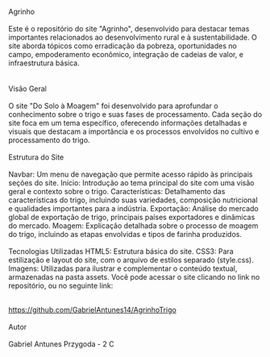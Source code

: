 Agrinho
<br><br>
Este é o repositório do site "Agrinho", desenvolvido para destacar temas importantes relacionados ao desenvolvimento rural e à sustentabilidade. O site aborda tópicos como erradicação da pobreza, oportunidades no campo, empoderamento econômico, integração de cadeias de valor, e infraestrutura básica.
<br><br>	    
Visão Geral
<br><br>
O site "Do Solo à Moagem" foi desenvolvido para aprofundar o conhecimento sobre o trigo e suas fases de processamento. Cada seção do site foca em um tema específico, oferecendo informações detalhadas e visuais que destacam a importância e os processos envolvidos no cultivo e processamento do trigo.
<br><br>
Estrutura do Site
<br><br>
Navbar: Um menu de navegação que permite acesso rápido às principais seções do site.
Início: Introdução ao tema principal do site com uma visão geral e contexto sobre o trigo.
Características: Detalhamento das características do trigo, incluindo suas variedades, composição nutricional e qualidades importantes para a indústria.
Exportação: Análise do mercado global de exportação de trigo, principais países exportadores e dinâmicas do mercado.
Moagem: Explicação detalhada sobre o processo de moagem do trigo, incluindo as etapas envolvidas e tipos de farinha produzidos.
<br><br>
Tecnologias Utilizadas
HTML5: Estrutura básica do site.
CSS3: Para estilização e layout do site, com o arquivo de estilos separado (style.css).
Imagens: Utilizadas para ilustrar e complementar o conteúdo textual, armazenadas na pasta assets.
Você pode acessar o site clicando no link no repositório, ou no seguinte link:
<br><br>

https://github.com/GabrielAntunes14/AgrinhoTrigo
<br><br>
Autor
<br><br>
Gabriel Antunes Przygoda - 2 C
